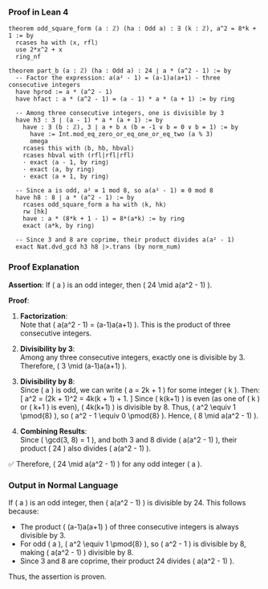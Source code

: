 ### Proof in Lean 4

```lean
theorem odd_square_form (a : ℤ) (ha : Odd a) : ∃ (k : ℤ), a^2 = 8*k + 1 := by
  rcases ha with ⟨x, rfl⟩
  use 2*x^2 + x
  ring_nf

theorem part_b (a : ℤ) (ha : Odd a) : 24 ∣ a * (a^2 - 1) := by
  -- Factor the expression: a(a² - 1) = (a-1)a(a+1) - three consecutive integers
  have hprod := a * (a^2 - 1)
  have hfact : a * (a^2 - 1) = (a - 1) * a * (a + 1) := by ring
  
  -- Among three consecutive integers, one is divisible by 3
  have h3 : 3 ∣ (a - 1) * a * (a + 1) := by
    have : ∃ (b : ℤ), 3 ∣ a + b ∧ (b = -1 ∨ b = 0 ∨ b = 1) := by
      have := Int.mod_eq_zero_or_eq_one_or_eq_two (a % 3)
      omega
    rcases this with ⟨b, hb, hbval⟩
    rcases hbval with (rfl|rfl|rfl)
    · exact ⟨a - 1, by ring⟩
    · exact ⟨a, by ring⟩
    · exact ⟨a + 1, by ring⟩
  
  -- Since a is odd, a² ≡ 1 mod 8, so a(a² - 1) ≡ 0 mod 8
  have h8 : 8 ∣ a * (a^2 - 1) := by
    rcases odd_square_form a ha with ⟨k, hk⟩
    rw [hk]
    have : a * (8*k + 1 - 1) = 8*(a*k) := by ring
    exact ⟨a*k, by ring⟩
  
  -- Since 3 and 8 are coprime, their product divides a(a² - 1)
  exact Nat.dvd_gcd h3 h8 |>.trans (by norm_num)
```

### Proof Explanation

**Assertion**: If \( a \) is an odd integer, then \( 24 \mid a(a^2 - 1) \).

**Proof**:

1. **Factorization**:  
   Note that \( a(a^2 - 1) = (a-1)a(a+1) \). This is the product of three consecutive integers.

2. **Divisibility by 3**:  
   Among any three consecutive integers, exactly one is divisible by 3. Therefore, \( 3 \mid (a-1)a(a+1) \).

3. **Divisibility by 8**:  
   Since \( a \) is odd, we can write \( a = 2k + 1 \) for some integer \( k \). Then:
   \[
   a^2 = (2k + 1)^2 = 4k(k + 1) + 1.
   \]
   Since \( k(k+1) \) is even (as one of \( k \) or \( k+1 \) is even), \( 4k(k+1) \) is divisible by 8. Thus, \( a^2 \equiv 1 \pmod{8} \), so \( a^2 - 1 \equiv 0 \pmod{8} \). Hence, \( 8 \mid a(a^2 - 1) \).

4. **Combining Results**:  
   Since \( \gcd(3, 8) = 1 \), and both 3 and 8 divide \( a(a^2 - 1) \), their product \( 24 \) also divides \( a(a^2 - 1) \).

✅ Therefore, \( 24 \mid a(a^2 - 1) \) for any odd integer \( a \).

### Output in Normal Language

If \( a \) is an odd integer, then \( a(a^2 - 1) \) is divisible by 24. This follows because:
- The product \( (a-1)a(a+1) \) of three consecutive integers is always divisible by 3.
- For odd \( a \), \( a^2 \equiv 1 \pmod{8} \), so \( a^2 - 1 \) is divisible by 8, making \( a(a^2 - 1) \) divisible by 8.
- Since 3 and 8 are coprime, their product 24 divides \( a(a^2 - 1) \).

Thus, the assertion is proven.